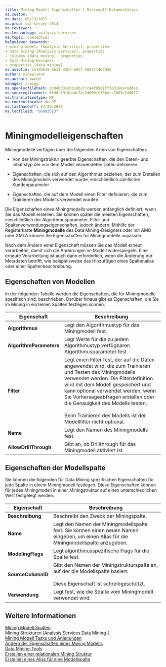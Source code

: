 ```yaml
---
title: Mining Modell Eigenschaften | Microsoft-Dokumentation
ms.custom: ''
ms.date: 06/13/2017
ms.prod: sql-server-2014
ms.reviewer: ''
ms.technology: analysis-services
ms.topic: conceptual
helpviewer_keywords:
- mining models [Analysis Services], properties
- data mining [Analysis Services], properties
- columns [data mining], properties
- Data Mining Designer
- properties [data mining]
ms.assetid: c5194619-8b31-42be-a95f-585711462945
author: minewiskan
ms.author: owend
manager: craigg
ms.openlocfilehash: 030ebd318b310b2c7ca4f85d1f736d168a7adda8
ms.sourcegitcommit: 6fd8c1914de4c7ac24900fe388ecc7883c740077
ms.translationtype: MT
ms.contentlocale: de-DE
ms.lasthandoff: 04/26/2020
ms.locfileid: "66083513"
---
```

# <a name="mining-model-properties"></a>Miningmodelleigenschaften
  Miningmodelle verfügen über die folgenden Arten von Eigenschaften:  
  
-   Von der Miningstruktur geerbte Eigenschaften, die den Daten- und Inhaltstyp der von dem Modell verwendeten Daten definieren  
  
-   Eigenschaften, die sich auf den Algorithmus beziehen, der zum Erstellen des Miningmodells verwendet wurde, einschließlich sämtlicher Kundenparameter  
  
-   Eigenschaften, die auf dem Modell einen Filter definieren, die zum Trainieren des Modells verwendet wurden  
  
 Die Eigenschaften eines Miningmodells werden anfänglich definiert, wann Sie das Modell erstellen. Sie können später die meisten Eigenschaften, einschließlich der Algorithmusparameter, Filter und Spaltenverwendungseigenschaften, jedoch ändern. Mithilfe der Registerkarte **Miningmodelle** des Data Mining-Designers oder mit AMO oder XMLA können Sie Eigenschaften für Miningmodelle anpassen.  
  
 Nach dem Ändern einer Eigenschaft müssen Sie das Modell erneut verarbeiten, damit sich die Änderungen im Modell widerspiegeln. Eine erneute Verarbeitung ist auch dann erforderlich, wenn die Änderung nur Metadaten betrifft, wie beispielsweise das Hinzufügen eines Spaltenalias oder einer Spaltenbeschreibung.  
  
## <a name="properties-of-models"></a>Eigenschaften von Modellen  
 In der folgenden Tabelle werden die Eigenschaften, die für Miningmodelle spezifisch sind, beschrieben. Darüber hinaus gibt es Eigenschaften, die Sie im Mining in einzelnen Spalten festlegen können.  
  
|Eigenschaft|Beschreibung|  
|--------------|-----------------|  
|**Algorithmus**|Legt den Algorithmustyp für das Miningmodell fest.|  
|**AlgorithmParameters**|Legt Werte für die zu jedem Algorithmustyp verfügbaren Algorithmusparameter fest.|  
|**Filter**|Legt einen Filter fest, der auf die Daten angewendet wird, die zum Trainieren und Testen des Miningmodells verwendet werden. Die Filterdefinition wird mit dem Modell gespeichert und kann optional verwendet werden, wenn Sie Vorhersageabfragen erstellen oder die Genauigkeit des Modells testen.<br /><br /> Beim Trainieren des Modells ist der Modellfilter nicht optional.|  
|**Name**|Legt den Namen des Miningmodells fest.|  
|**AllowDrillThrough**|Gibt an, ob Drillthrough für das Miningmodell aktiviert ist.|  
  
## <a name="properties-of-model-columns"></a>Eigenschaften der Modellspalte  
 Sie können die folgenden für Data Mining spezifischen Eigenschaften für jede Spalte in einem Miningmodell festlegen. Diese Eigenschaften können für jedes Miningmodell in einer Miningstruktur auf einen unterschiedlichen Wert festgelegt werden.  
  
|Eigenschaft|Beschreibung|  
|--------------|-----------------|  
|**Beschreibung**|Beschreibt den Zweck der Miningspalte.|  
|**Name**|Legt den Namen der Miningmodellspalte fest. Sie können einen neuen Namen eingeben, um einen Alias für die Miningmodellspalte anzugeben.|  
|**ModelingFlags**|Legt algorithmusspezifische Flags für die Spalte fest.|  
|**SourceColumnID**|Gibt den Namen der Miningstrukturspalte an, auf der die Modellspalte basiert.<br /><br /> Diese Eigenschaft ist schreibgeschützt.|  
|**Verwendung**|Legt fest, wie die Spalte vom Miningmodell verwendet wird.|  
  
## <a name="see-also"></a>Weitere Informationen  
 [Mining Modell Spalten](mining-model-columns.md)   
 [Mining Strukturen &#40;Analysis Services Data Mining-&#41;](mining-structures-analysis-services-data-mining.md)   
 [Mining Modell Tasks und Anleitungen](mining-model-tasks-and-how-tos.md)   
 [Ändern der Eigenschaften eines Mining Modells](change-the-properties-of-a-mining-model.md)   
 [Data Mining-Tools](data-mining-tools.md)   
 [Erstellen einer relationalen Mining Struktur](create-a-relational-mining-structure.md)   
 [Erstellen eines Alias für eine Modellspalte](create-an-alias-for-a-model-column.md)  
  
  
